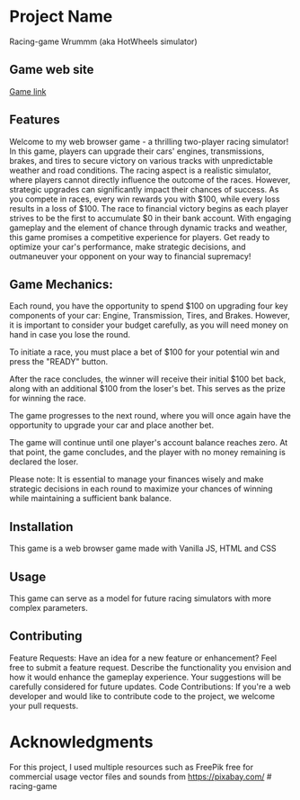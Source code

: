 # Project Name
Racing-game Wrummm (aka HotWheels simulator)

## Game web site
[Game link](https://lyalex011.github.io/racing-game)

## Features
Welcome to my web browser game - a thrilling two-player racing simulator! In this game, players can upgrade their cars' engines, transmissions, brakes, and tires to secure victory on various tracks with unpredictable weather and road conditions. The racing aspect is a realistic simulator, where players cannot directly influence the outcome of the races. However, strategic upgrades can significantly impact their chances of success.
As you compete in races, every win rewards you with $100, while every loss results in a loss of $100. The race to financial victory begins as each player strives to be the first to accumulate $0 in their bank account.
With engaging gameplay and the element of chance through dynamic tracks and weather, this game promises a competitive experience for players. Get ready to optimize your car's performance, make strategic decisions, and outmaneuver your opponent on your way to financial supremacy!

## Game Mechanics:
Each round, you have the opportunity to spend $100 on upgrading four key components of your car: Engine, Transmission, Tires, and Brakes. However, it is important to consider your budget carefully, as you will need money on hand in case you lose the round.

To initiate a race, you must place a bet of $100 for your potential win and press the "READY" button.

After the race concludes, the winner will receive their initial $100 bet back, along with an additional $100 from the loser's bet. This serves as the prize for winning the race.

The game progresses to the next round, where you will once again have the opportunity to upgrade your car and place another bet.

The game will continue until one player's account balance reaches zero. At that point, the game concludes, and the player with no money remaining is declared the loser.

Please note: It is essential to manage your finances wisely and make strategic decisions in each round to maximize your chances of winning while maintaining a sufficient bank balance.

## Installation
This game is a web browser game made with Vanilla JS, HTML and CSS

## Usage
This game can serve as a model for future racing simulators with more complex parameters.

## Contributing
Feature Requests: Have an idea for a new feature or enhancement? Feel free to submit a feature request. Describe the functionality you envision and how it would enhance the gameplay experience. Your suggestions will be carefully considered for future updates.
Code Contributions: If you're a web developer and would like to contribute code to the project, we welcome your pull requests.

# Acknowledgments
For this project, I used multiple resources such as FreePik free for commercial usage vector files and sounds from https://pixabay.com/ # racing-game
